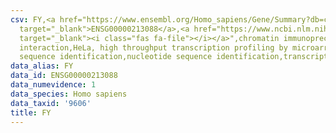 ```yaml
---
csv: FY,<a href="https://www.ensembl.org/Homo_sapiens/Gene/Summary?db=core;g=ENSG00000213088"
  target="_blank">ENSG00000213088</a>,<a href="https://www.ncbi.nlm.nih.gov/pubmed/17216044"
  target="_blank"><i class="fas fa-file"></i></a>",chromatin immunoprecipitation assay,direct
  interaction,HeLa, high throughput transcription profiling by microarray,nucleotide
  sequence identification,nucleotide sequence identification,transcriptional regulation,
data_alias: FY
data_id: ENSG00000213088
data_numevidence: 1
data_species: Homo sapiens
data_taxid: '9606'
title: FY
---
```

